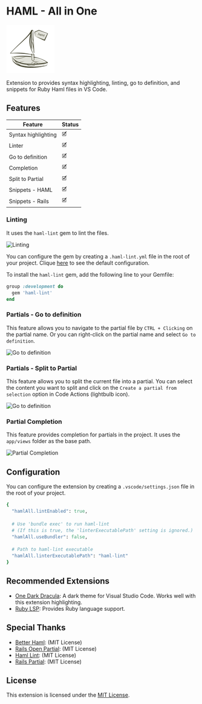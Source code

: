 # HAML - All in One

![HAML - All in One](https://github.com/wilfison/vscode-haml-all/raw/HEAD/images/icon.png)

Extension to provides syntax highlighting, linting, go to definition, and snippets for Ruby Haml files in VS Code.

## Features

| Feature             | Status |
| ------------------- | ------ |
| Syntax highlighting | 🗹      |
| Linter              | 🗹      |
| Go to definition    | 🗹      |
| Completion          | 🗹      |
| Split to Partial    | 🗹      |
| Snippets - HAML     | 🗹      |
| Snippets - Rails    | 🗹      |

### Linting

It uses the `haml-lint` gem to lint the files.

![Linting](https://github.com/wilfison/vscode-haml-all/raw/HEAD/images/linter.gif)

You can configure the gem by creating a `.haml-lint.yml` file in the root of your project. Clique [here](https://github.com/sds/haml-lint/blob/main/config/default.yml) to see the default configuration.

To install the `haml-lint` gem, add the following line to your Gemfile:

```ruby
group :development do
  gem 'haml-lint'
end
```

### Partials - Go to definition

This feature allows you to navigate to the partial file by `CTRL + Clicking` on the partial name. Or you can right-click on the partial name and select `Go to definition`.

![Go to definition](https://github.com/wilfison/vscode-haml-all/raw/HEAD/images/go-to-definition.gif)

### Partials - Split to Partial

This feature allows you to split the current file into a partial. You can select the content you want to split and click on the `Create a partial from selection` option in Code Actions (lightbulb icon).

![Go to definition](https://github.com/wilfison/vscode-haml-all/raw/HEAD/images/partial-from-selection.gif)

### Partial Completion

This feature provides completion for partials in the project. It uses the `app/views` folder as the base path.

![Partial Completion](https://github.com/wilfison/vscode-haml-all/raw/HEAD/images/partial-completion.gif)

## Configuration

You can configure the extension by creating a `.vscode/settings.json` file in the root of your project.

```ruby
{
  "hamlAll.lintEnabled": true,

  # Use 'bundle exec' to run haml-lint
  # (If this is true, the 'linterExecutablePath' setting is ignored.)
  "hamlAll.useBundler": false,

  # Path to haml-lint executable
  "hamlAll.linterExecutablePath": "haml-lint"
}
```

## Recommended Extensions

- [One Dark Dracula](https://marketplace.visualstudio.com/items?itemName=wilfison.one-dark-dracula): A dark theme for Visual Studio Code. Works well with this extension highlighting.
- [Ruby LSP](https://marketplace.visualstudio.com/items?itemName=Shopify.ruby-lsp): Provides Ruby language support.

## Special Thanks

- [Better Haml](https://github.com/karuna/haml-vscode/): (MIT License)
- [Rails Open Partial](https://github.com/shanehofstetter/rails-open-partial-vscode): (MIT License)
- [Haml Lint](https://github.com/aki77/vscode-haml-lint): (MIT License)
- [Rails Partial](https://github.com/aki77/vscode-rails-partial): (MIT License)

## License

This extension is licensed under the [MIT License](./LICENSE).
